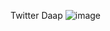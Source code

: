 <h> Twitter Daap </h>
![image](https://github.com/Asraf-2002/Twitter-DAPP/assets/97903179/cbac5f09-421f-488f-83e5-08c3fb28c3c4)
